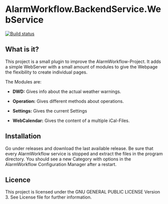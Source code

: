 AlarmWorkflow.BackendService.WebService
=======================================
[![Build status](https://ci.appveyor.com/api/projects/status/8yera3sy4hl4sldi?svg=true)](https://ci.appveyor.com/project/ForrestFalcon/alarmworkflow-backendservice-webservice)

What is it?
-----------

This project is a small plugin to improve the AlarmWorkflow-Project. It adds a simple WebServer with a small amount of modules to give the Webpage the flexibility to create individual pages.

The Modules are:

-   **DWD:** Gives info about the actual weather warnings.

-   **Operation:** Gives different methods about operations.

-   **Settings:** Gives the current Settings

-   **WebCalendar:** Gives the content of a multiple iCal-Files.

Installation
------------

Go under releases and download the last available release. Be sure that every AlarmWorkflow service is stopped and extract the files in the program directory. You should see a new Category with options in the AlarmWorkflow Configuration Manager after a restart.

Licence
-------

This project is licensed under the GNU GENERAL PUBLIC LICENSE Version 3. See License file for further information.
